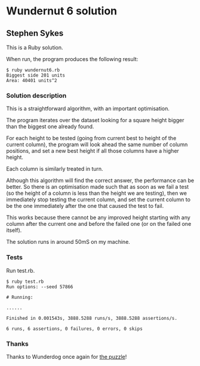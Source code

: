 # Wundernut 6 solution

## Stephen Sykes

This is a Ruby solution.

When run, the program produces the following result:

    $ ruby wundernut6.rb 
    Biggest side 201 units
    Area: 40401 units^2

### Solution description

This is a straightforward algorithm, with an important optimisation.

The program iterates over the dataset looking for a square height bigger than the biggest one already found.

For each height to be tested (going from current best to height of the current column), the program will look ahead the same number of column positions, and set a new best height if all those columns have a higher height.

Each column is similarly treated in turn.

Although this algorithm will find the correct answer, the performance can be better. So there is an optimisation made such that as soon as we fail a test (so the height of a column is less than the height we are testing), then we immediately stop testing the current column, and set the current column to be the one immediately after the one that caused the test to fail.

This works because there cannot be any improved height starting with any column after the current one and before the failed one (or on the failed one itself).

The solution runs in around 50mS on my machine.

### Tests

Run test.rb.

    $ ruby test.rb 
    Run options: --seed 57866

    # Running:

    ......

    Finished in 0.001543s, 3888.5288 runs/s, 3888.5288 assertions/s.

    6 runs, 6 assertions, 0 failures, 0 errors, 0 skips

### Thanks

Thanks to Wunderdog once again for [the puzzle](https://github.com/wunderdogsw/wunderpahkina-vol6)!
